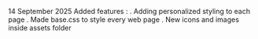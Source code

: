 14 September 2025 
Added features :
. Adding personalized styling to each page
. Made base.css to style every web page
. New icons and images inside assets folder


